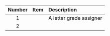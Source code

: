  | Number | Item | Description |
 | :---:  | :--- | :---        |
 | 1      |      | A letter grade assigner|
 | 2      |      | 
<!---
klaswell16/klaswell16 is a ✨ special ✨ repository because its `README.md` (this file) appears on your GitHub profile.
You can click the Preview link to take a look at your changes.
--->
